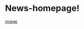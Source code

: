 # News-homepage!
[image](https://github.com/user-attachments/assets/385e7bde-8607-4b18-9573-704f2a1e0cf9)
